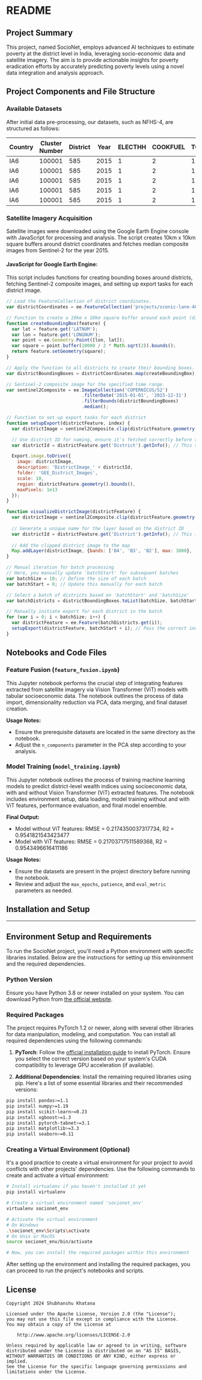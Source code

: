 # README 

## Project Summary

This project, named SocioNet, employs advanced AI techniques to estimate poverty at the district level in India, leveraging socio-economic data and satellite imagery. The aim is to provide actionable insights for poverty eradication efforts by accurately predicting poverty levels using a novel data integration and analysis approach.

## Project Components and File Structure

### Available Datasets

After initial data pre-processing, our datasets, such as NFHS-4, are structured as follows:

| Country | Cluster Number | District | Year | ELECTHH | COOKFUEL | TOILETTYPE | DRINKWATER | WEALTHQHH | WEALTHSHH |
| ------- | -------------- | -------- | ---- | ------- | -------- | ---------- | ---------- | --------- | --------- |
| IA6     | 100001         | 585      | 2015 | 1       | 2        | 11         | 13         | 5         | 1.97208   |
| IA6     | 100001         | 585      | 2015 | 1       | 2        | 12         | 11         | 5         | 1.76550   |
| IA6     | 100001         | 585      | 2015 | 1       | 2        | 12         | 11         | 4         | 0.79116   |
| IA6     | 100001         | 585      | 2015 | 1       | 2        | 12         | 11         | 5         | 2.13757   |
| IA6     | 100001         | 585      | 2015 | 1       | 2        | 11         | 12         | 4         | 0.94395   |

### Satellite Imagery Acquisition

Satellite images were downloaded using the Google Earth Engine console with JavaScript for processing and analysis. The script creates 10km x 10km square buffers around district coordinates and fetches median composite images from Sentinel-2 for the year 2015.

#### JavaScript for Google Earth Engine:

This script includes functions for creating bounding boxes around districts, fetching Sentinel-2 composite images, and setting up export tasks for each district image.

```javascript
// Load the FeatureCollection of district coordinates.
var districtCoordinates = ee.FeatureCollection('projects/scenic-lane-400211/assets/top_100_district_coordinates_2015_');

// Function to create a 10km x 10km square buffer around each point (district's coordinates).
function createBoundingBox(feature) {
  var lat = feature.get('LATNUM');
  var lon = feature.get('LONGNUM');
  var point = ee.Geometry.Point([lon, lat]);
  var square = point.buffer(10000 / 2 * Math.sqrt(2)).bounds();
  return feature.setGeometry(square);
}

// Apply the function to all districts to create their bounding boxes.
var districtBoundingBoxes = districtCoordinates.map(createBoundingBox);

// Sentinel-2 composite image for the specified time range.
var sentinel2Composite = ee.ImageCollection('COPERNICUS/S2')
                            .filterDate('2015-01-01', '2015-12-31')
                            .filterBounds(districtBoundingBoxes)
                            .median();

// Function to set up export tasks for each district
function setupExport(districtFeature, index) {
  var districtImage = sentinel2Composite.clip(districtFeature.geometry());

  // Use district ID for naming, ensure it's fetched correctly before this point
  var districtId = districtFeature.get('District').getInfo(); // This should be adjusted

  Export.image.toDrive({
    image: districtImage,
    description: 'DistrictImage_' + districtId,
    folder: 'GEE_District_Images',
    scale: 10,
    region: districtFeature.geometry().bounds(),
    maxPixels: 1e13
  });
}

function visualizeDistrictImage(districtFeature) {
  var districtImage = sentinel2Composite.clip(districtFeature.geometry());
  
  // Generate a unique name for the layer based on the district ID
  var districtId = districtFeature.get('District').getInfo(); // This is synchronous and should be used cautiously
  
  // Add the clipped district image to the map
  Map.addLayer(districtImage, {bands: ['B4', 'B3', 'B2'], max: 3000}, 'District Image ' + districtId);
}

// Manual iteration for batch processing
// Here, you manually update 'batchStart' for subsequent batches
var batchSize = 10; // Define the size of each batch
var batchStart = 0; // Update this manually for each batch

// Select a batch of districts based on 'batchStart' and 'batchSize'
var batchDistricts = districtBoundingBoxes.toList(batchSize, batchStart);

// Manually initiate export for each district in the batch
for (var i = 0; i < batchSize; i++) {
  var districtFeature = ee.Feature(batchDistricts.get(i));
  setupExport(districtFeature, batchStart + i); // Pass the correct index or ID
}
```

## Notebooks and Code Files

### Feature Fusion (`feature_fusion.ipynb`)

This Jupyter notebook performs the crucial step of integrating features extracted from satellite imagery via Vision Transformer (ViT) models with tabular socioeconomic data. The notebook outlines the process of data import, dimensionality reduction via PCA, data merging, and final dataset creation.

**Usage Notes:**
- Ensure the prerequisite datasets are located in the same directory as the notebook.
- Adjust the `n_components` parameter in the PCA step according to your analysis.

### Model Training (`model_training.ipynb`)

This Jupyter notebook outlines the process of training machine learning models to predict district-level wealth indices using socioeconomic data, with and without Vision Transformer (ViT) extracted features. The notebook includes environment setup, data loading, model training without and with ViT features, performance evaluation, and final model ensemble.

**Final Output:**
- Model without ViT features: RMSE = 0.2174350037317734, R2 = 0.9541821543423477
- Model with ViT features: RMSE = 0.21703717511589368, R2 = 0.9543496616411186

**Usage Notes:**
- Ensure the datasets are present in the project directory before running the notebook.
- Review and adjust the `max_epochs`, `patience`, and `eval_metric` parameters as needed.

## Installation and Setup

---

## Environment Setup and Requirements

To run the SocioNet project, you'll need a Python environment with specific libraries installed. Below are the instructions for setting up this environment and the required dependencies.

### Python Version

Ensure you have Python 3.8 or newer installed on your system. You can download Python from [the official website](https://www.python.org/downloads/).

### Required Packages

The project requires PyTorch 1.2 or newer, along with several other libraries for data manipulation, modeling, and computation. You can install all required dependencies using the following commands:

1. **PyTorch**: Follow the [official installation guide](https://pytorch.org/get-started/locally/) to install PyTorch. Ensure you select the correct version based on your system's CUDA compatibility to leverage GPU acceleration (if available).

2. **Additional Dependencies**: Install the remaining required libraries using pip. Here's a list of some essential libraries and their recommended versions:

```bash
pip install pandas>=1.1
pip install numpy>=1.19
pip install scikit-learn>=0.23
pip install xgboost>=1.3
pip install pytorch-tabnet>=3.1
pip install matplotlib>=3.3
pip install seaborn>=0.11
```

### Creating a Virtual Environment (Optional)

It's a good practice to create a virtual environment for your project to avoid conflicts with other projects' dependencies. Use the following commands to create and activate a virtual environment:

```bash
# Install virtualenv if you haven't installed it yet
pip install virtualenv

# Create a virtual environment named 'socionet_env'
virtualenv socionet_env

# Activate the virtual environment
# On Windows
.\socionet_env\Scripts\activate
# On Unix or MacOS
source socionet_env/bin/activate

# Now, you can install the required packages within this environment
```

After setting up the environment and installing the required packages, you can proceed to run the project's notebooks and scripts.


## License

```
Copyright 2024 Shubhanshu Khatana

Licensed under the Apache License, Version 2.0 (the "License");
you may not use this file except in compliance with the License.
You may obtain a copy of the License at

    http://www.apache.org/licenses/LICENSE-2.0

Unless required by applicable law or agreed to in writing, software
distributed under the License is distributed on an "AS IS" BASIS,
WITHOUT WARRANTIES OR CONDITIONS OF ANY KIND, either express or implied.
See the License for the specific language governing permissions and
limitations under the License.
```
